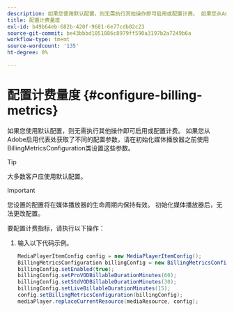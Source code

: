 ```yaml
---
description: 如果您使用默认配置，则无需执行其他操作即可启用或配置计费。 如果您从Adobe启用代表处获取了不同的配置参数，请在初始化媒体播放器之前使用BillingMetricsConfiguration类设置这些参数。
title: 配置计费量度
exl-id: b49b64eb-682b-420f-9681-6e77cdb02c23
source-git-commit: be43bbbd1051886c8979ff590a3197b2a7249b6a
workflow-type: tm+mt
source-wordcount: '135'
ht-degree: 0%

---
```


# 配置计费量度 {#configure-billing-metrics}

如果您使用默认配置，则无需执行其他操作即可启用或配置计费。 如果您从Adobe启用代表处获取了不同的配置参数，请在初始化媒体播放器之前使用BillingMetricsConfiguration类设置这些参数。

>[!TIP]
>
>大多数客户应使用默认配置。

>[!IMPORTANT]
>
>您设置的配置将在媒体播放器的生命周期内保持有效。 初始化媒体播放器后，无法更改配置。

要配置计费指标，请执行以下操作：

1. 输入以下代码示例。

   ```java
   MediaPlayerItemConfig config = new MediaPlayerItemConfig(); 
   BillingMetricsConfiguration billingConfig = new BillingMetricsConfiguration(); 
   billingConfig.setEnabled(true); 
   billingConfig.setProVODBillableDurationMinutes(60); 
   billingConfig.setStdVODBillableDurationMinutes(30); 
   billingConfig.setLiveBillableDurationMinutes(15); 
   config.setBillingMetricsConfiguration(billingConfig); 
   mediaPlayer.replaceCurrentResource(mediaResource, config);
   ```
